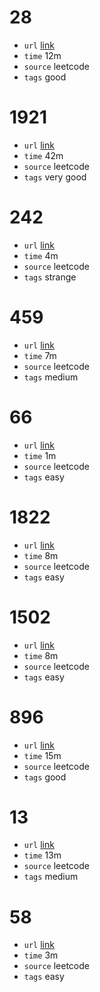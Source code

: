 # 28
- `url` [link](https://leetcode.com/problems/find-the-index-of-the-first-occurrence-in-a-string/description/?envType=study-plan-v2&envId=programming-skills)
- `time` 12m
- `source` leetcode
- `tags` good
# 1921
- `url` [link](https://leetcode.com/problems/eliminate-maximum-number-of-monsters/description/?envType=daily-question&envId=2023-11-07)
- `time` 42m
- `source` leetcode
- `tags` very good
# 242
- `url` [link](https://leetcode.com/problems/valid-anagram/?envType=study-plan-v2&envId=programming-skills)
- `time` 4m
- `source` leetcode
- `tags` strange
# 459
- `url` [link](https://leetcode.com/problems/repeated-substring-pattern/description/?envType=study-plan-v2&envId=programming-skills)
- `time` 7m
- `source` leetcode
- `tags` medium
# 66
- `url` [link](https://leetcode.com/problems/plus-one/description/?envType=study-plan-v2&envId=programming-skills)
- `time` 1m
- `source` leetcode
- `tags` easy
# 1822
- `url` [link](https://leetcode.com/problems/sign-of-the-product-of-an-array/?envType=study-plan-v2&envId=programming-skills)
- `time` 8m
- `source` leetcode
- `tags` easy
# 1502
- `url` [link](https://leetcode.com/problems/can-make-arithmetic-progression-from-sequence/description/?envType=study-plan-v2&envId=programming-skills)
- `time` 8m
- `source` leetcode
- `tags` easy
# 896
- `url` [link](https://leetcode.com/problems/monotonic-array/description/?envType=study-plan-v2&envId=programming-skills)
- `time` 15m
- `source` leetcode
- `tags` good
# 13
- `url` [link](https://leetcode.com/problems/roman-to-integer/description/?envType=study-plan-v2&envId=programming-skills)
- `time` 13m
- `source` leetcode
- `tags` medium
# 58
- `url` [link](https://leetcode.com/problems/length-of-last-word/description/?envType=study-plan-v2&envId=programming-skills)
- `time` 3m
- `source` leetcode
- `tags` easy